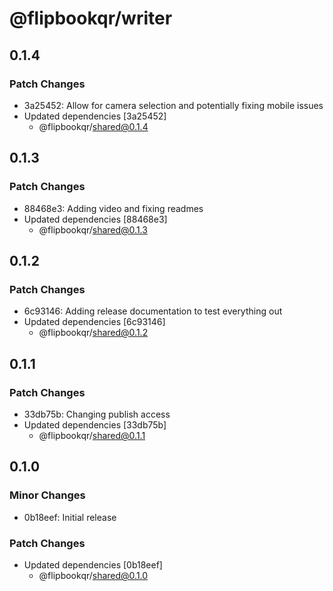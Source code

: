 # @flipbookqr/writer

## 0.1.4

### Patch Changes

- 3a25452: Allow for camera selection and potentially fixing mobile issues
- Updated dependencies [3a25452]
  - @flipbookqr/shared@0.1.4

## 0.1.3

### Patch Changes

- 88468e3: Adding video and fixing readmes
- Updated dependencies [88468e3]
  - @flipbookqr/shared@0.1.3

## 0.1.2

### Patch Changes

- 6c93146: Adding release documentation to test everything out
- Updated dependencies [6c93146]
  - @flipbookqr/shared@0.1.2

## 0.1.1

### Patch Changes

- 33db75b: Changing publish access
- Updated dependencies [33db75b]
  - @flipbookqr/shared@0.1.1

## 0.1.0

### Minor Changes

- 0b18eef: Initial release

### Patch Changes

- Updated dependencies [0b18eef]
  - @flipbookqr/shared@0.1.0
